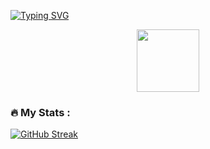 
[![Typing SVG](https://readme-typing-svg.demolab.com?font=Nova+Cut&weight=100&size=30&duration=4000&pause=1000&color=0096FF&background=FFFFFF00&center=true&vCenter=true&multiline=true&width=435&height=100&lines=Faouzi+Kemala;Computer+Scientist)](https://git.io/typing-svg)

<div id="header" align="center">
  <img src="https://media.giphy.com/media/M9gbBd9nbDrOTu1Mqx/giphy.gif" width="100"/>
</div>

### :fire: My Stats :
[![GitHub Streak](http://github-readme-streak-stats.herokuapp.com?user=Kemala&theme=github-dark-blue)](https://git.io/streak-stats)

